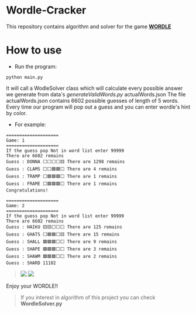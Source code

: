 # Wordle-Cracker
This repository contains algorithm and solver for the game **[WORDLE](https://www.powerlanguage.co.uk/wordle/)**

# How to use
* Run the program:
```
python main.py
```

It will call a WodleSolver class which will calculate every possible answer we generate from data's *generateValidWords.py* actualWords.json
The file actualWords.json contains 6602 possible guesses of length of 5 words.
Every time our program will pop out a guess and you can enter wordle's hint by color.

* For example:
```
====================
Game: 1
====================
If the guess pop Not in word list enter 99999
There are 6602 remains
Guess : DONNA ⬜️⬜️⬜️⬜️🟨 There are 1298 remains
Guess : CLAMS ⬜️⬜️🟩️🟩️⬜️ There are 4 remains
Guess : TRAMP ⬜️🟩️🟩️🟩️⬜️ There are 1 remains
Guess : FRAME ⬜️🟩️🟩️🟩️⬜️ There are 1 remains
Congratulations!

====================
Game: 2
====================
If the guess pop Not in word list enter 99999
There are 6602 remains
Guess : HAIKU 🟨🟨⬜️⬜️⬜️ There are 125 remains
Guess : GHATS ⬜️🟩️🟩️⬜️🟨 There are 15 remains
Guess : SHALL 🟩️🟩️🟩️⬜️⬜️ There are 9 remains
Guess : SHAPE 🟩️🟩️🟩️⬜️⬜️ There are 3 remains
Guess : SHAWM 🟩️🟩️🟩️⬜️⬜️ There are 2 remains
Guess : SHARD 11102
```
> ![](https://i.imgur.com/oGuokkD.png)
> ![](https://i.imgur.com/AXPpA0Y.png)




Enjoy your WORDLE!!

> If you interest in algorithm of this project you can check **WordleSolver.py**
